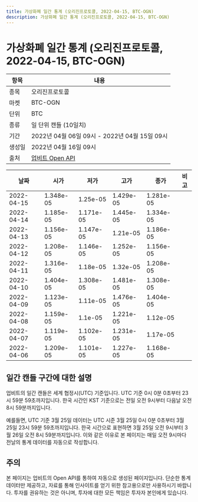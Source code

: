 ```yaml
---
title: 가상화폐 일간 통계 (오리진프로토콜, 2022-04-15, BTC-OGN)
description: 가상화폐 일간 통계 (오리진프로토콜, 2022-04-15, BTC-OGN)
---
```



가상화폐 일간 통계 (오리진프로토콜, 2022-04-15, BTC-OGN)
===

|항목|내용|
|--|--|
|종목|오리진프로토콜|
|마켓|BTC-OGN|
|단위|BTC|
|종류|일 단위 캔들 (10일치)|
|기간|2022년 04월 06일 09시 - 2022년 04월 15일 09시|
|생성일|2022년 04월 16일 09시|
|출처|[업비트 Open API](https://docs.upbit.com)|


|날짜|시가|저가|고가|종가|비고|
|--|--|--|--|--|--|
|2022-04-15|1.348e-05|1.25e-05|1.429e-05|1.281e-05|    |
|2022-04-14|1.185e-05|1.171e-05|1.445e-05|1.334e-05|    |
|2022-04-13|1.156e-05|1.147e-05|1.21e-05|1.186e-05|    |
|2022-04-12|1.208e-05|1.146e-05|1.252e-05|1.156e-05|    |
|2022-04-11|1.316e-05|1.18e-05|1.32e-05|1.208e-05|    |
|2022-04-10|1.404e-05|1.308e-05|1.481e-05|1.308e-05|    |
|2022-04-09|1.123e-05|1.11e-05|1.476e-05|1.404e-05|    |
|2022-04-08|1.159e-05|1.1e-05|1.221e-05|1.12e-05|    |
|2022-04-07|1.119e-05|1.102e-05|1.231e-05|1.17e-05|    |
|2022-04-06|1.209e-05|1.101e-05|1.227e-05|1.168e-05|    |


일간 캔들 구간에 대한 설명
---


업비트의 일간 캔들은 세계 협정시(UTC) 기준입니다. 
UTC 기준 0시 0분 0초부터 23시 59분 59초까지입니다. 
한국 시간인 KST 기준으로는 전일 오전 9시부터 다음날 오전 8시 59분까지입니다. 


예를들면, UTC 기준 3월 25일 데이터는 UTC 시준 3월 25일 0시 0분 0초부터 3월 25일 23시 59분 59초까지입니다. 
한국 시간으로 표현하면 3월 25일 오전 9시부터 3월 26일 오전 8시 59분까지입니다. 
이와 같은 이유로 본 페이지는 매일 오전 9시마다 전날의 통계 데이터를 자동으로 작성합니다. 


주의
---


본 페이지는 업비트의 Open API를 통하여 자동으로 생성된 페이지입니다. 
단순한 통계 데이터만 제공하고, 자료를 통해 인사이트를 얻기 위한 참고용으로만 사용하시기 바랍니다. 
투자를 권유하는 것은 아니며, 투자에 대한 모든 책임은 투자자 본인에게 있습니다. 
